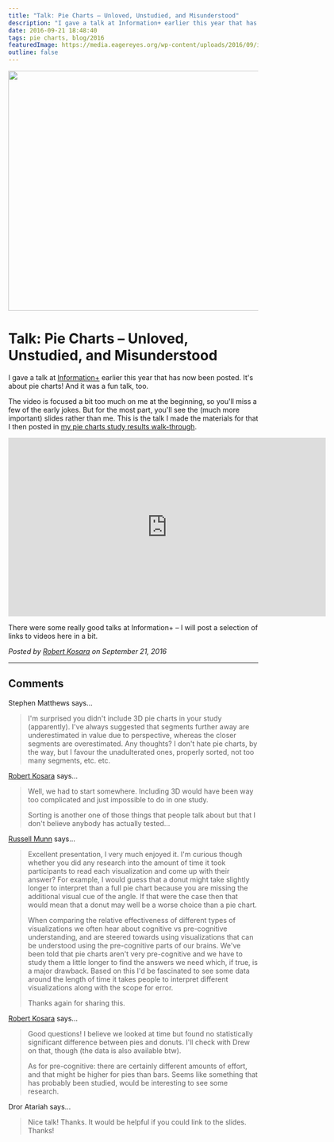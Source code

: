 ```yaml
---
title: "Talk: Pie Charts – Unloved, Unstudied, and Misunderstood"
description: "I gave a talk at Information+ earlier this year that has now been posted. It's about pie charts! And it was a fun talk, too."
date: 2016-09-21 18:48:40
tags: pie charts, blog/2016
featuredImage: https://media.eagereyes.org/wp-content/uploads/2016/09/informationplus-teaser.png
outline: false
---
```


<p align="center"><img src="https://media.eagereyes.org/wp-content/uploads/2016/09/informationplus-teaser.png" width="860" height="484" /></p>

# Talk: Pie Charts – Unloved, Unstudied, and Misunderstood

I gave a talk at <a href="http://informationplusconference.com">Information+</a> earlier this year that has now been posted. It's about pie charts! And it was a fun talk, too.

The video is focused a bit too much on me at the beginning, so you'll miss a few of the early jokes. But for the most part, you'll see the (much more important) slides rather than me. This is the talk I made the materials for that I then posted in <a href="https://eagereyes.org/blog/2016/an-illustrated-tour-of-the-pie-chart-study-results">my pie charts study results walk-through</a>.

<p align="center"><iframe src="https://player.vimeo.com/video/183487343?h=94a80b4ea5&color=FAF069&title=0&byline=0&portrait=0" width="640" height="360" frameborder="0" allow="autoplay; fullscreen; picture-in-picture" allowfullscreen></iframe></p>

There were some really good talks at Information+ – I will post a selection of links to videos here in a bit.


_Posted by <a href="/about">Robert Kosara</a> on September 21, 2016_


<aside class="comments">

---
## Comments

Stephen Matthews says…
>	I'm surprised you didn't include 3D pie charts in your study (apparently). I've always suggested that segments further away are underestimated in value due to perspective, whereas the closer segments are overestimated. Any thoughts? I don't hate pie charts, by the way, but I favour the unadulterated ones, properly sorted, not too many segments, etc. etc.

<a href="/about" rel="nofollow noopener" target="_blank">Robert Kosara</a> says…
>	Well, we had to start somewhere. Including 3D would have been way too complicated and just impossible to do in one study.
>	
>	Sorting is another one of those things that people talk about but that I don't believe anybody has actually tested…

<a href="https://plus.google.com/110314853948622325626" rel="nofollow noopener" target="_blank">Russell Munn</a> says…
>	Excellent presentation, I very much enjoyed it. I'm curious though whether you did any research into the amount of time it took participants to read each visualization and come up with their answer? For example, I would guess that a donut might take slightly longer to interpret than a full pie chart because you are missing the additional visual cue of the angle. If that were the case then that would mean that a donut may well be a worse choice than a pie chart. 
>	
>	When comparing the relative effectiveness of different types of visualizations we often hear about cognitive vs pre-cognitive understanding, and are steered towards using visualizations that can be understood using the pre-cognitive parts of our brains. We've been told that pie charts aren't very pre-cognitive and we have to study them a little longer to find the answers we need which, if true, is a major drawback. Based on this I'd be fascinated to see some data around the length of time it takes people to interpret different visualizations along with the scope for error.   
>	
>	Thanks again for sharing this.

<a href="/about" rel="nofollow noopener" target="_blank">Robert Kosara</a> says…
>	Good questions! I believe we looked at time but found no statistically significant difference between pies and donuts. I'll check with Drew on that, though (the data is also available btw).
>	
>	As for pre-cognitive: there are certainly different amounts of effort, and that might be higher for pies than bars. Seems like something that has probably been studied, would be interesting to see some research.

Dror Atariah says…
>	Nice talk! Thanks. It would be helpful if you could link to the slides. Thanks!

</aside>

